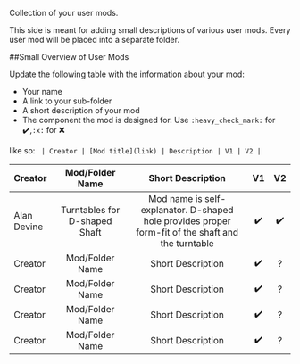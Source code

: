 Collection of your user mods.

This side is meant for adding small descriptions of various user mods. Every user mod will be placed into a separate folder.

##Small Overview of User Mods

Update the following table with the information about your mod:
- Your name
- A link to your sub-folder
- A short description of your mod
- The component the mod is designed for. Use `:heavy_check_mark:` for :heavy_check_mark:,`:x:` for :x:

like so:
`
| Creator | [Mod title](link) | Description | V1 | V2 |`

| Creator | Mod/Folder Name | Short Description | V1 | V2 |
| :--- | :---: | :---: | :---: | :---: |
| Alan Devine | Turntables for D-shaped Shaft | Mod name is self-explanator. D-shaped hole provides proper form-fit of the shaft and the turntable  | :heavy_check_mark: | :heavy_check_mark: |
| Creator | Mod/Folder Name | Short Description | :heavy_check_mark: | ? |
| Creator | Mod/Folder Name | Short Description | :heavy_check_mark: | ? |
| Creator | Mod/Folder Name | Short Description | :heavy_check_mark: | ? |
| Creator | Mod/Folder Name | Short Description | :heavy_check_mark: | ? |


